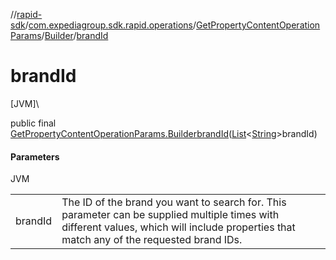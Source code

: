 //[rapid-sdk](../../../../index.md)/[com.expediagroup.sdk.rapid.operations](../../index.md)/[GetPropertyContentOperationParams](../index.md)/[Builder](index.md)/[brandId](brand-id.md)

# brandId

[JVM]\

public final [GetPropertyContentOperationParams.Builder](index.md)[brandId](brand-id.md)([List](https://docs.oracle.com/javase/8/docs/api/java/util/List.html)&lt;[String](https://docs.oracle.com/javase/8/docs/api/java/lang/String.html)&gt;brandId)

#### Parameters

JVM

| | |
|---|---|
| brandId | The ID of the brand you want to search for. This parameter can be supplied multiple times with different values, which will include properties that match any of the requested brand IDs. |

